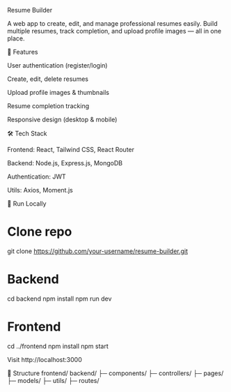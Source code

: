 Resume Builder

A web app to create, edit, and manage professional resumes easily. Build multiple resumes, track completion, and upload profile images — all in one place.

🔹 Features

User authentication (register/login)

Create, edit, delete resumes

Upload profile images & thumbnails

Resume completion tracking

Responsive design (desktop & mobile)

🛠️ Tech Stack

Frontend: React, Tailwind CSS, React Router

Backend: Node.js, Express.js, MongoDB

Authentication: JWT

Utils: Axios, Moment.js

🚀 Run Locally
# Clone repo
git clone https://github.com/your-username/resume-builder.git

# Backend
cd backend
npm install
npm run dev

# Frontend
cd ../frontend
npm install
npm start


Visit http://localhost:3000

📂 Structure
frontend/  backend/
 ├─ components/ ├─ controllers/
 ├─ pages/      ├─ models/
 ├─ utils/      ├─ routes/
